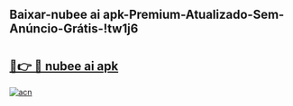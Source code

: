 
## Baixar-nubee ai apk-Premium-Atualizado-Sem-Anúncio-Grátis-!tw1j6

# <h2><a href="https://andorid.site?title=nubee_ai_apk&ref=27">🔗👉 🔴 nubee ai apk</a></h2>

[![acn](https://github.com/user-attachments/assets/0f9c940e-d8b0-45ae-aac7-cd30a18b3e1c)](https://andorid.site?title=nubee_ai_apk&ref=27)

